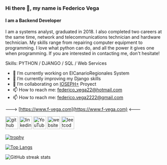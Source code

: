 ### Hi there 👋, my name is Federico Vega
#### I am a Backend Developer

I am a systems analyst, graduated in 2018.
I also completed two careers at the same time, network and telecommunications technician and hardware technician.
My skills range from repairing computer equipment to programming.
I love what python can do, and all the power it gives one when programming.
If you are interested in contacting me, don't hesitate!

Skills: PYTHON / DJANGO / SQL / Web Services 

- 🔭 I’m currently working on ElCanarioRegionales System
- 🌱 I’m currently improving my Django skills
- 👯 I’m collaborating on [IOSEPH+](https://github.com/St-Ioseph) Proyect
- 📫 How to reach me: federico_vega22@hotmail.com 
- 📫 How to reach me: federico.vega2222@gmail.com 

---> [https://www.f-vega.com](https://www.f-vega.com) <---


[<img src='https://cdn.jsdelivr.net/npm/simple-icons@3.0.1/icons/github.svg' alt='github' height='40'>](https://github.com/DarthKenar)  [<img src='https://cdn.jsdelivr.net/npm/simple-icons@3.0.1/icons/linkedin.svg' alt='linkedin' height='40'>](https://www.linkedin.com/in/federico-juan-vega-b19775215//)  [<img src='https://cdn.jsdelivr.net/npm/simple-icons@3.0.1/icons/youtube.svg' alt='YouTube' height='40'>](https://www.youtube.com/channel/UCyXCCAQP_La8I2JtMVica9w)  [<img src='https://cdn.jsdelivr.net/npm/simple-icons@3.0.1/icons/icloud.svg' alt='website' height='40'>](http://f-vega.com/)  [<img src='https://cdn.jsdelivr.net/npm/simple-icons@3.0.1/icons/leetcode.svg' alt='leetcode' height='40'>](https://leetcode.com/DarthKenar/)  

[![trophy](https://github-profile-trophy.vercel.app/?username=DarthKenar)](https://github.com/ryo-ma/github-profile-trophy)

[![Top Langs](https://github-readme-stats.vercel.app/api/top-langs/?username=DarthKenar)](https://github.com/anuraghazra/github-readme-stats)

![GitHub streak stats](https://github-readme-streak-stats.herokuapp.com/?user=DarthKenar)  

